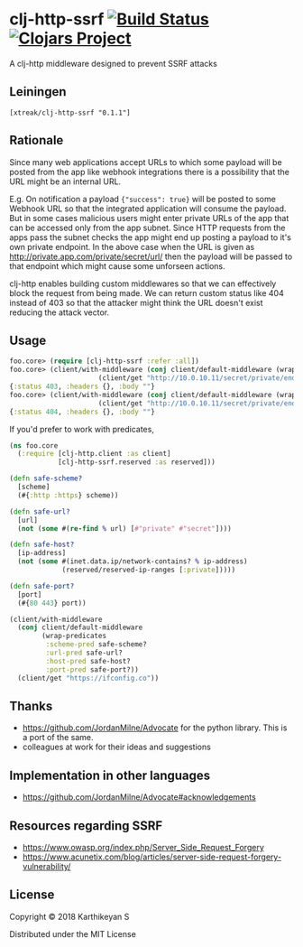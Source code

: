 # clj-http-ssrf [![Build Status](https://travis-ci.org/tirkarthi/clj-http-ssrf.svg?branch=master)](https://travis-ci.org/tirkarthi/clj-http-ssrf) [![Clojars Project](https://img.shields.io/clojars/v/xtreak/clj-http-ssrf.svg)](https://clojars.org/xtreak/clj-http-ssrf)

A clj-http middleware designed to prevent SSRF attacks

## Leiningen

`[xtreak/clj-http-ssrf "0.1.1"]`

## Rationale

Since many web applications accept URLs to which some payload will be posted from the app like webhook integrations there is a possibility that the URL might be an internal URL.

E.g. On notification a payload `{"success": true}` will be posted to some Webhook URL so that the integrated application will consume the payload. But in some cases malicious users might enter private URLs of the app that can be accessed only from the app subnet. Since HTTP requests from the apps pass the subnet checks the app might end up posting a payload to it's own private endpoint. In the above case when the URL is given as http://private.app.com/private/secret/url/ then the payload will be passed to that endpoint which might cause some unforseen actions.

clj-http enables building custom middlewares so that we can effectively block the request from being made. We can return custom status like 404 instead of 403 so that the attacker might think the URL doesn't exist reducing the attack vector.

## Usage

```clojure
foo.core> (require [clj-http-ssrf :refer :all])
foo.core> (client/with-middleware (conj client/default-middleware (wrap-validators :hosts ["10.0.0.0/1"]))
                      (client/get "http://10.0.10.11/secret/private/endpoint/"))
{:status 403, :headers {}, :body ""}
foo.core> (client/with-middleware (conj client/default-middleware (wrap-validators :hosts ["10.0.0.0/1"] :status 404))
                      (client/get "http://10.0.10.11/secret/private/endpoint/"))
{:status 404, :headers {}, :body ""}
```

If you'd prefer to work with predicates,

```clojure
(ns foo.core
  (:require [clj-http.client :as client]
            [clj-http-ssrf.reserved :as reserved]))

(defn safe-scheme?
  [scheme]
  (#{:http :https} scheme))

(defn safe-url?
  [url]
  (not (some #(re-find % url) [#"private" #"secret"])))

(defn safe-host?
  [ip-address]
  (not (some #(inet.data.ip/network-contains? % ip-address)
             (reserved/reserved-ip-ranges [:private]))))

(defn safe-port?
  [port]
  (#{80 443} port))

(client/with-middleware
  (conj client/default-middleware
        (wrap-predicates
         :scheme-pred safe-scheme?
         :url-pred safe-url?
         :host-pred safe-host?
         :port-pred safe-port?))
  (client/get "https://ifconfig.co"))
```

## Thanks

* https://github.com/JordanMilne/Advocate for the python library. This is a port of the same.
* colleagues at work for their ideas and suggestions

## Implementation in other languages

* https://github.com/JordanMilne/Advocate#acknowledgements

## Resources regarding SSRF

* https://www.owasp.org/index.php/Server_Side_Request_Forgery
* https://www.acunetix.com/blog/articles/server-side-request-forgery-vulnerability/

## License

Copyright © 2018 Karthikeyan S

Distributed under the MIT License
